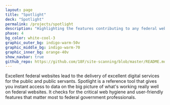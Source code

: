 ```yaml
---
layout: page
title: "Spotlight"
deck: "Spotlight"
permalink: /projects/spotlight
description: "Highlighting the features contributing to any federal website's success"
phase: 4
bg_color: white-cool-3
graphic_outer_bg: indigo-warm-50v
graphic_middle_bg: indigo-warm-70
graphic_inner_bg: orange-40v
show_navbar: true
github_repo: https://github.com/18F/site-scanning/blob/master/README.md
---
```


Excellent federal websites lead to the delivery of excellent digital services for the public and public servants. Spotlight is a reference tool that gives you instant access to data on the big picture of what's working really well on federal websites. It checks for the critical web hygiene and user-friendly features that matter most to federal government professionals.

